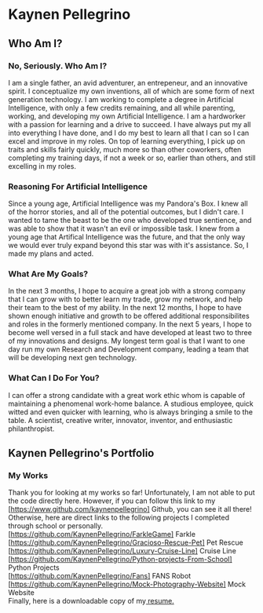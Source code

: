 # Kaynen Pellegrino

## Who Am I?

### No, Seriously. Who Am I?

I am a single father, an avid adventurer, an entrepeneur, and an innovative spirit. I conceptualize my own inventions, all of which are some form of next generation technology.
I am working to complete a degree in Artificial Intelligence, with only a few credits remaining, and all while parenting, working, and developing my own Artificial Intelligence. 
I am a hardworker with a passion for learning and a drive to succeed. I have always put my all into everything I have done, and I do my best to learn all that I can so I can
excel and improve in my roles. On top of learning everything, I pick up on traits and skills fairly quickly, much more so than other coworkers, often completing my training days,
if not a week or so, earlier than others, and still excelling in my roles.

### Reasoning For Artificial Intelligence

Since a young age, Artificial Intelligence was my Pandora's Box. I knew all of the horror stories, and all of the potential outcomes, but I didn't care. I wanted to tame the beast
to be the one who developed true sentience, and was able to show that it wasn't an evil or impossible task. I knew from a young age that Artifical Intelligence was the future, and
that the only way we would ever truly expand beyond this star was with it's assistance. So, I made my plans and acted.

### What Are My Goals?

In the next 3 months, I hope to acquire a great job with a strong company that I can grow with to better learn my trade, grow my network, and help their team to the best of my ability. 
In the next 12 months, I hope to have shown enough initiative and growth to be offered additional responsibilites and roles in the formerly mentioned company.
In the next 5 years, I hope to become well versed in a full stack and have developed at least two to three of my innovations and designs.
My longest term goal is that I want to one day run my own Research and Development company, leading a team that will be  developing next gen technology.

### What Can I Do For You?

I can offer a strong candidate with a great work ethic whom is capable of maintaining a phenomenal work-home balance. A studious employee, quick witted and even quicker with learning, who is always bringing a smile to the table. A scientist, creative writer, innovator, inventor, and enthusiastic philanthropist.

## Kaynen Pellegrino's Portfolio

### My Works

Thank you for looking at my works so far! Unfortunately, I am not able to put the code directly here. 
However, if you can follow this link to my [https://www.github.com/kaynenpellegrino] Github, you can see it all there!
Otherwise, here are direct links to the following projects I completed through school or personally.
<br>[https://github.com/KaynenPellegrino/FarkleGame] Farkle
<br>[https://github.com/KaynenPellegrino/Gracioso-Rescue-Pet] Pet Rescue
<br>[https://github.com/KaynenPellegrino/Luxury-Cruise-Line] Cruise Line
<br>[https://github.com/KaynenPellegrino/Python-projects-From-School] Python Projects
<br>[https://github.com/KaynenPellegrino/Fans] FANS Robot
<br>[https://github.com/KaynenPellegrino/Mock-Photography-Website] Mock Website
<br>Finally, here is a downloadable copy of my<a href="/Kaynen Pellegrino.docx" download> resume.</a>
